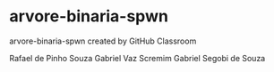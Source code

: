 # arvore-binaria-spwn
arvore-binaria-spwn created by GitHub Classroom

Rafael de Pinho Souza
Gabriel Vaz Scremim
Gabriel Segobi de Souza
